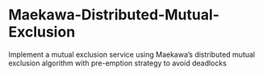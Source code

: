 # Maekawa-Distributed-Mutual-Exclusion
Implement a mutual exclusion service using Maekawa’s distributed mutual exclusion algorithm with pre-emption strategy to avoid deadlocks
